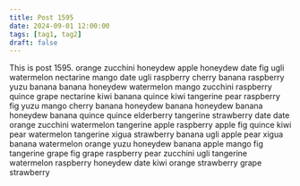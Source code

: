 ```yaml
---
title: Post 1595
date: 2024-09-01 12:00:00
tags: [tag1, tag2]
draft: false
---
```

This is post 1595.
orange
zucchini
honeydew
apple
honeydew
date
fig
ugli
watermelon
nectarine
mango
date
ugli
raspberry
cherry
banana
raspberry
yuzu
banana
banana
honeydew
watermelon
mango
zucchini
raspberry
quince
grape
nectarine
kiwi
banana
quince
kiwi
tangerine
pear
raspberry
fig
yuzu
mango
cherry
banana
honeydew
banana
honeydew
banana
honeydew
banana
quince
quince
elderberry
tangerine
strawberry
date
date
orange
zucchini
watermelon
tangerine
apple
raspberry
apple
fig
quince
kiwi
pear
watermelon
tangerine
xigua
strawberry
banana
ugli
apple
pear
xigua
banana
watermelon
orange
yuzu
honeydew
banana
apple
mango
fig
tangerine
grape
fig
grape
raspberry
pear
zucchini
ugli
tangerine
watermelon
raspberry
honeydew
date
kiwi
orange
strawberry
grape
strawberry
